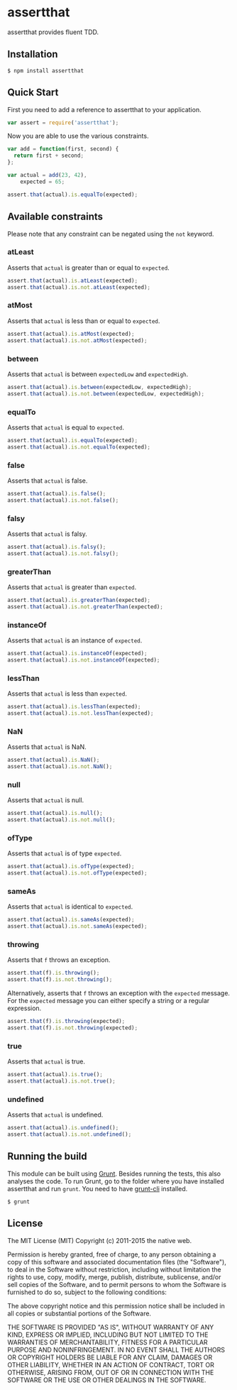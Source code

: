 # assertthat

assertthat provides fluent TDD.

## Installation

    $ npm install assertthat

## Quick Start

First you need to add a reference to assertthat to your application.

```javascript
var assert = require('assertthat');
```

Now you are able to use the various constraints.

```javascript
var add = function(first, second) {
  return first + second;
};

var actual = add(23, 42),
    expected = 65;

assert.that(actual).is.equalTo(expected);
```

## Available constraints

Please note that any constraint can be negated using the `not` keyword.

### atLeast

Asserts that `actual` is greater than or equal to `expected`.

```javascript
assert.that(actual).is.atLeast(expected);
assert.that(actual).is.not.atLeast(expected);
```

### atMost

Asserts that `actual` is less than or equal to `expected`.

```javascript
assert.that(actual).is.atMost(expected);
assert.that(actual).is.not.atMost(expected);
```

### between

Asserts that `actual` is between `expectedLow` and `expectedHigh`.

```javascript
assert.that(actual).is.between(expectedLow, expectedHigh);
assert.that(actual).is.not.between(expectedLow, expectedHigh);
```

### equalTo

Asserts that `actual` is equal to `expected`.

```javascript
assert.that(actual).is.equalTo(expected);
assert.that(actual).is.not.equalTo(expected);
```

### false

Asserts that `actual` is false.

```javascript
assert.that(actual).is.false();
assert.that(actual).is.not.false();
```

### falsy

Asserts that `actual` is falsy.

```javascript
assert.that(actual).is.falsy();
assert.that(actual).is.not.falsy();
```

### greaterThan

Asserts that `actual` is greater than `expected`.

```javascript
assert.that(actual).is.greaterThan(expected);
assert.that(actual).is.not.greaterThan(expected);
```

### instanceOf

Asserts that `actual` is an instance of `expected`.

```javascript
assert.that(actual).is.instanceOf(expected);
assert.that(actual).is.not.instanceOf(expected);
```

### lessThan

Asserts that `actual` is less than `expected`.

```javascript
assert.that(actual).is.lessThan(expected);
assert.that(actual).is.not.lessThan(expected);
```

### NaN

Asserts that `actual` is NaN.

```javascript
assert.that(actual).is.NaN();
assert.that(actual).is.not.NaN();
```

### null

Asserts that `actual` is null.

```javascript
assert.that(actual).is.null();
assert.that(actual).is.not.null();
```

### ofType

Asserts that `actual` is of type `expected`.

```javascript
assert.that(actual).is.ofType(expected);
assert.that(actual).is.not.ofType(expected);
```

### sameAs

Asserts that `actual` is identical to `expected`.

```javascript
assert.that(actual).is.sameAs(expected);
assert.that(actual).is.not.sameAs(expected);
```

### throwing

Asserts that `f` throws an exception.

```javascript
assert.that(f).is.throwing();
assert.that(f).is.not.throwing();
```

Alternatively, asserts that `f` throws an exception with the `expected` message. For the `expected` message you can either specify a string or a regular expression.

```javascript
assert.that(f).is.throwing(expected);
assert.that(f).is.not.throwing(expected);
```

### true

Asserts that `actual` is true.

```javascript
assert.that(actual).is.true();
assert.that(actual).is.not.true();
```

### undefined

Asserts that `actual` is undefined.

```javascript
assert.that(actual).is.undefined();
assert.that(actual).is.not.undefined();
```

## Running the build

This module can be built using [Grunt](http://gruntjs.com/). Besides running the tests, this also analyses the code. To run Grunt, go to the folder where you have installed assertthat and run `grunt`. You need to have [grunt-cli](https://github.com/gruntjs/grunt-cli) installed.

    $ grunt

## License

The MIT License (MIT)
Copyright (c) 2011-2015 the native web.

Permission is hereby granted, free of charge, to any person obtaining a copy of this software and associated documentation files (the "Software"), to deal in the Software without restriction, including without limitation the rights to use, copy, modify, merge, publish, distribute, sublicense, and/or sell copies of the Software, and to permit persons to whom the Software is furnished to do so, subject to the following conditions:

The above copyright notice and this permission notice shall be included in all copies or substantial portions of the Software.

THE SOFTWARE IS PROVIDED "AS IS", WITHOUT WARRANTY OF ANY KIND, EXPRESS OR IMPLIED, INCLUDING BUT NOT LIMITED TO THE WARRANTIES OF MERCHANTABILITY, FITNESS FOR A PARTICULAR PURPOSE AND NONINFRINGEMENT. IN NO EVENT SHALL THE AUTHORS OR COPYRIGHT HOLDERS BE LIABLE FOR ANY CLAIM, DAMAGES OR OTHER LIABILITY, WHETHER IN AN ACTION OF CONTRACT, TORT OR OTHERWISE, ARISING FROM, OUT OF OR IN CONNECTION WITH THE SOFTWARE OR THE USE OR OTHER DEALINGS IN THE SOFTWARE.
